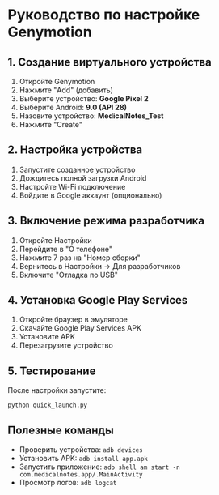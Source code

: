
# Руководство по настройке Genymotion

## 1. Создание виртуального устройства

1. Откройте Genymotion
2. Нажмите "Add" (добавить)
3. Выберите устройство: **Google Pixel 2**
4. Выберите Android: **9.0 (API 28)**
5. Назовите устройство: **MedicalNotes_Test**
6. Нажмите "Create"

## 2. Настройка устройства

1. Запустите созданное устройство
2. Дождитесь полной загрузки Android
3. Настройте Wi-Fi подключение
4. Войдите в Google аккаунт (опционально)

## 3. Включение режима разработчика

1. Откройте Настройки
2. Перейдите в "О телефоне"
3. Нажмите 7 раз на "Номер сборки"
4. Вернитесь в Настройки → Для разработчиков
5. Включите "Отладка по USB"

## 4. Установка Google Play Services

1. Откройте браузер в эмуляторе
2. Скачайте Google Play Services APK
3. Установите APK
4. Перезагрузите устройство

## 5. Тестирование

После настройки запустите:
```
python quick_launch.py
```

## Полезные команды

- Проверить устройства: `adb devices`
- Установить APK: `adb install app.apk`
- Запустить приложение: `adb shell am start -n com.medicalnotes.app/.MainActivity`
- Просмотр логов: `adb logcat`
